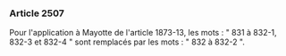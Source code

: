 ### Article 2507

Pour l'application à Mayotte de l'article 1873-13, les mots : " 831 à 832-1, 832-3 et 832-4 " sont remplacés par les mots : " 832 à 832-2 ".

